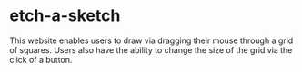 # etch-a-sketch

This website enables users to draw via dragging their mouse through a grid of squares.
Users also have the ability to change the size of the grid via the click of a button.